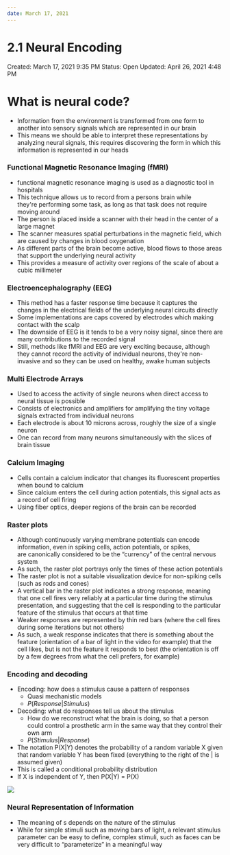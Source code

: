 ```yaml
---
date: March 17, 2021
---
```

# 2.1 Neural Encoding

Created: March 17, 2021 9:35 PM
Status: Open
Updated: April 26, 2021 4:48 PM

# What is neural code?

- Information from the environment is transformed from one form to another into sensory signals which are represented in our brain
- This means we should be able to interpret these representations by analyzing neural signals, this requires discovering the form in which this information is represented in our heads

### Functional Magnetic Resonance Imaging (fMRI)

- functional magnetic resonance imaging is used as a diagnostic tool in hospitals
- This technique allows us to record from a persons brain while they're performing some task, as long as that task does not require moving around
- The person is placed inside a scanner with their head in the center of a large magnet
- The scanner measures spatial perturbations in the magnetic field, which are caused by changes in blood oxygenation
- As different parts of the brain become active, blood flows to those areas that support the underlying neural activity
- This provides a measure of activity over regions of the scale of about a cubic millimeter

### Electroencephalography (EEG)

- This method has a faster response time because it captures the changes in the electrical fields of the underlying neural circuits directly
- Some implementations are caps covered by electrodes which making contact with the scalp
- The downside of EEG is it tends to be a very noisy signal, since there are many contributions to the recorded signal
- Still, methods like fMRI and EEG are very exciting because, although they cannot record the activity of individual neurons, they're non-invasive and so they can be used on healthy, awake human subjects

### Multi Electrode Arrays

- Used to access the activity of single neurons when direct access to neural tissue is possible
- Consists of electronics and amplifiers for amplifying the tiny voltage signals extracted from individual neurons
- Each electrode is about 10 microns across, roughly the size of a single neuron
- One can record from many neurons simultaneously with the slices of brain tissue

### Calcium Imaging

- Cells contain a calcium indicator that changes its fluorescent properties when bound to calcium
- Since calcium enters the cell during action potentials, this signal acts as a record of cell firing
- Using fiber optics, deeper regions of the brain can be recorded

### Raster plots

- Although continuously varying membrane potentials can encode information, even in spiking cells, action potentials, or spikes, are canonically considered to be the “currency” of the central nervous system
- As such, the raster plot portrays only the times of these action potentials
- The raster plot is not a suitable visualization device for non-spiking cells (such as rods and cones)
- A vertical bar in the raster plot indicates a strong response, meaning that one cell fires very reliably at a particular time during the stimulus presentation, and suggesting that the cell is responding to the particular feature of the stimulus that occurs at that time
- Weaker responses are represented by thin red bars (where the cell fires during some iterations but not others)
- As such, a weak response indicates that there is something about the feature (orientation of a bar of light in the video for example) that the cell likes, but is not the feature it responds to best (the orientation is off by a few degrees from what the cell prefers, for example)

### Encoding and decoding

- Encoding: how does a stimulus cause a pattern of responses
    - Quasi mechanistic models
    - $P(Response | Stimulus)$
- Decoding: what do responses tell us about the stimulus
    - How do we reconstruct what the brain is doing, so that a person could control a prosthetic arm in the same way that they control their own arm
    - $P(Stimulus | Response)$
- The notation P(X|Y) denotes the probability of a random variable X given that random variable Y has been fixed (everything to the right of the | is assumed given)
- This is called a conditional probability distribution
- If X is independent of Y, then P(X|Y) = P(X)

![](2.1.1.png)

### Neural Representation of Information

- The meaning of s depends on the nature of the stimulus
- While for simple stimuli such as moving bars of light, a relevant stimulus parameter can be easy to define, complex stimuli, such as faces can be very difficult to “parameterize” in a meaningful way